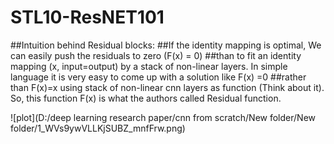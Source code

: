 # STL10-ResNET101

##Intuition behind Residual blocks:
##If the identity mapping is optimal, We can easily push the residuals to zero (F(x) = 0)
##than to fit an identity mapping (x, input=output) by a stack of non-linear layers. In simple language it is very easy to come up with a solution like F(x) =0
##rather than F(x)=x using stack of non-linear cnn layers as function (Think about it). So, this function F(x) is what the authors called Residual function.


![plot](D:/deep learning research paper/cnn from scratch/New folder/New folder/1_WVs9ywVLLKjSUBZ_mnfFrw.png)
